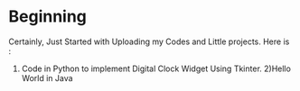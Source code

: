 # Beginning
Certainly, Just Started with Uploading my Codes and Little projects. 
Here is :
1) Code in Python to implement Digital Clock Widget Using Tkinter. 
2)Hello World in Java
